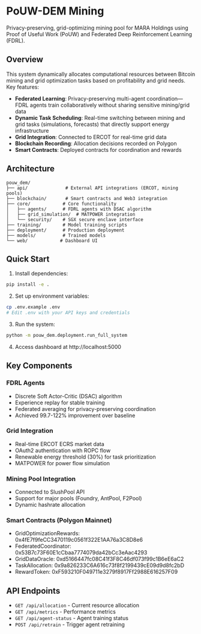 # PoUW-DEM Mining

Privacy-preserving, grid-optimizing mining pool for MARA Holdings using Proof of Useful Work (PoUW) and Federated Deep Reinforcement Learning (FDRL).

## Overview

This system dynamically allocates computational resources between Bitcoin mining and grid optimization tasks based on profitability and grid needs. Key features:

- **Federated Learning**: Privacy-preserving multi-agent coordination—FDRL agents train collaboratively without sharing sensitive mining/grid data
- **Dynamic Task Scheduling**: Real-time switching between mining and grid tasks (simulations, forecasts) that directly support energy infrastructure
- **Grid Integration**: Connected to ERCOT for real-time grid data
- **Blockchain Recording**: Allocation decisions recorded on Polygon
- **Smart Contracts**: Deployed contracts for coordination and rewards

## Architecture

```
pouw_dem/
├── api/              # External API integrations (ERCOT, mining pools)
├── blockchain/       # Smart contracts and Web3 integration
├── core/            # Core functionality
│   ├── agents/      # FDRL agents with DSAC algorithm
│   ├── grid_simulation/  # MATPOWER integration
│   └── security/    # SGX secure enclave interface
├── training/        # Model training scripts
├── deployment/      # Production deployment
├── models/          # Trained models
└── web/            # Dashboard UI
```

## Quick Start

1. Install dependencies:
```bash
pip install -e .
```

2. Set up environment variables:
```bash
cp .env.example .env
# Edit .env with your API keys and credentials
```

3. Run the system:
```bash
python -m pouw_dem.deployment.run_full_system
```

4. Access dashboard at http://localhost:5000

## Key Components

### FDRL Agents
- Discrete Soft Actor-Critic (DSAC) algorithm
- Experience replay for stable training
- Federated averaging for privacy-preserving coordination
- Achieved 99.7-122% improvement over baseline

### Grid Integration
- Real-time ERCOT ECRS market data
- OAuth2 authentication with ROPC flow
- Renewable energy threshold (30%) for task prioritization
- MATPOWER for power flow simulation

### Mining Pool Integration
- Connected to SlushPool API
- Support for major pools (Foundry, AntPool, F2Pool)
- Dynamic hashrate allocation

### Smart Contracts (Polygon Mainnet)
- GridOptimizationRewards: 0x4fE7f9feCC3470119c0561f322E1AA76a3C8D8e6
- FederatedCoordinator: 0x53B7c73F60E1cCbaa7774079da42bCc3eAac4293
- GridDataOracle: 0xd5166447fc08C41f3F8C46df073f99c1B6eE6aC2
- TaskAllocation: 0x9a826233C6A616c73f8f2199439cE09d9d8fc2bD
- RewardToken: 0xF593210F049711e3279f8917Ff2988E616257F09

## API Endpoints

- `GET /api/allocation` - Current resource allocation
- `GET /api/metrics` - Performance metrics
- `GET /api/agent-status` - Agent training status
- `POST /api/retrain` - Trigger agent retraining
